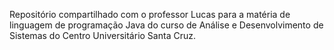 Repositório compartilhado com o professor Lucas para a matéria de linguagem de programação Java 
do curso de Análise e Desenvolvimento de Sistemas do Centro Universitário Santa Cruz.
